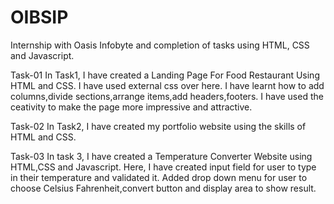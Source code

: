 # OIBSIP
Internship with Oasis Infobyte and completion of tasks using HTML, CSS and Javascript.

Task-01
In Task1, I have created a Landing Page For Food Restaurant Using HTML and CSS.
I have used external css over here. I have learnt how to add columns,divide sections,arrange items,add headers,footers.
I have used the ceativity to make the page more impressive and attractive.

Task-02
In Task2, I have created my portfolio website using the skills of HTML and CSS.

Task-03
In task 3, I have created a Temperature Converter Website using HTML,CSS and Javascript.
Here, I have created input field for user to type in their temperature and validated it.
Added drop down menu for user to choose Celsius Fahrenheit,convert button and display area to show result.
